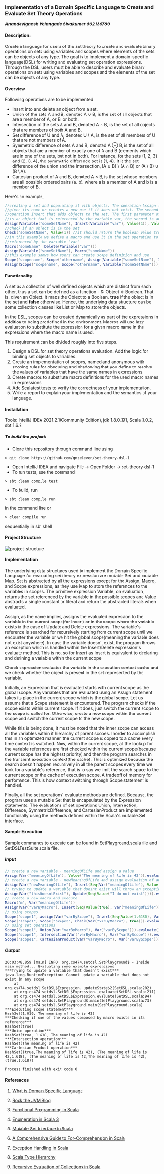 ### Implementation of a Domain Specific Language to Create and Evaluate Set Theory Operations

<b><i>Anandavignesh Velangadu Sivakumar
662139789</i></b>

#### Description: 

Create a language for users of the set theory to create and evaluate binary operations on sets using variables and scopes where elements of the sets can be objects of any type. The goal is to implement a domain-specific language(DSL) for writing and evaluating set operation expressions. Through the DSL, users must be able to describe and evaluate binary operations on sets using variables and scopes and the elements of the set can be objects of any type.

#### Overview

Following operations are to be implemented

- Insert into and delete an object from a set.
- Union of the sets A and B, denoted A ∪ B, is the set of all objects that are a member of A, or B, or both.
- Intersection of the sets A and B, denoted A ∩ B, is the set of all objects that are members of both A and B.
- Set difference of U and A, denoted U \ A, is the set of all members of U that are not members of A.
- Symmetric difference of sets A and B, denoted A ⊖ B, is the set of all objects that are a member of exactly one of A and B (elements which are in one of the sets, but not in both). For instance, for the sets {1, 2, 3} and {2, 3, 4}, the symmetric difference set is {1, 4}. It is the set difference of the union and the intersection, (A ∪ B) \ (A ∩ B) or (A \ B) ∪ (B \ A). 
- Cartesian product of A and B, denoted A × B, is the set whose members are all possible ordered pairs (a, b), where a is a member of A and b is a member of B.

Here's an example,
```scala
//creating a set and populating it with objects. The operation Assign locates a set object
//given its name or creates a new one if it does not exist. The second parameter is the
//operation Insert that adds objects to the set. The first parameter of the operation Insert
//is an object that is referenced by the variable var, the second is an integer and the third is a string.
Assign(Variable("someSetName"), Insert(Variable("var"), Value(1)), Value("somestring"))
//check if an object is in the set
Check("someSetName", Value(1)) //it should return the boolean value true
//in this example we define a macro and use it in the set operation to delete an object
//referenced by the variable "var"
Macro("someName", Delete(Variable("var")))
Assign(Variable("someSetName"), Macro("someName"))
//this example shows how users can create scope definition and use
Scope("scopename", Scope("othername", Assign(Variable("someSetName"), Insert(Variable("var"), Value(1)), Value("somestring"))))
Assign(Scope("scopename", Scope("othername", Variable("someSetName"))), Insert(Value("x")))
```

#### Functionality

A set as a collection of well defined objects which are distinct from each other, thus a set can be defined as a function - S: Object => Boolean. That is, given an Object, it maps the Object to a Boolean, **true** if the object is in the set and **false** otherwise. Hence, the underlying data structure can be some collection classes like List or Map to store the objects.

In the DSL, scopes can be created dynamically as part of the expressions in addition to being predefined in the environment. Macros will use lazy evaluation to substitute the expression for a given macro name in the expressions where the macro name is used.

This requirement can be divided roughly into five steps. 
1) Design a DSL for set theory operations evaluation. Add the logic for binding set objects to variables. 
2) Create an implementation of scopes, named and anonymous with scoping rules for obscuring and shadowing that you define to resolve the values of variables that have the same names in expressions. 
3) Create macros to substitute macro definitions for the used macro names in expressions. 
4) Add Scalatest tests to verify the correctness of your implementation. 
5) Write a report to explain your implementation and the semantics of your language.

#### Installation

Tools: IntelliJ IDEA 2021.2.1(Community Edition), jdk 1.8.0_191, Scala 3.0.2, sbt 1.6.2

##### To build the project:
* Clone this repository through command line using 
```
> git clone https://github.com/gnzeleven/set-theory-dsl-1
```
* Open IntelliJ IDEA and navigate File -> Open Folder -> set-theory-dsl-1
* To run tests, use the command 
```
> sbt clean compile test
```
* To build, run 
```
> sbt clean compile run
``` 
in the command line or 
```
> clean compile run
``` 
sequentially in sbt shell

#### Project Structure

![project-structure](images/project-structure.png)

#### Implementation

The underlying data structures used to implement the Domain Specific Language for evaluating set theory expression are mutable Set and mutable Map. Set is abstracted by all the expressions except for the Assign, Macro, and Scope expressions, as they use Map to store the references to the variables in scopes. The primitive expression Variable, on evaluation, returns the set referenced by the variable in the possible scopes and Value abstracts a single constant or literal and return the abstracted literals when evaluated.

Assign, as the name implies, assigns the evaluated expression to the variable in the current scope(for Insert) or in the scope where the variable exists in the case of Update and Delete expressions. The variable's reference is searched for recursively starting from current scope until we encounter the variable or we hit the global scope(meaning the variable does not exist anywhere). In case the variable doesn't exist, the program throws an exception which is handled within the Insert/Delete expression's evaluate method. This is not so for Insert as Insert is equivalent to declaring and defining a variable within the current scope.

Check expression evaluates the variable in the execution context cache and we check whether the object is present in the set represented by the variable.

Initially, an Expression that is evaluated starts with current scope as the global scope. Any variables that are evaluated using an Assign statement takes its place in the current scope which is the global scope. Let us assume that a Scope statement is encountered. The program checks if the scope exists within current scope. If it does, just switch the current scope to the scope is called for. Otherwise, create a new scope within the current scope and switch the current scope to the new scope. 

While this is being done, it must be noted that the inner scope can access all the variables within it hierarchy of parent scopes. Inorder to accomplish this in an optimized manner, the current scope is copied to a cache every time context is switched. Now, within the current scope, all the lookup for the variable references are first checked within the current scope(because current scope has the highest priority) and then the program searches in the transient execution context(the cache). This is optimized because the search doesn't happen recursively in all the parent scopes every time we look for a variable's reference, that is to say we limit the search space to the current scope or the cache of execution scope. A tradeoff of memory for perfomance. This is how context switching through Scope statement is handled.

Finally, all the set operations' evaluate methods are defined. Because, the program uses a mutable Set that is encapsulated by the Expression statements. The evaluations of set operations Union, Intersection, Difference, SymmetricDifference, and CartesianProduct are implemented functionally using the methods defined within the Scala's mutable.Set interface. 

#### Sample Execution

Sample commands to execute can be found in SetPlayground.scala file and SetDSLTestSuite.scala file.

##### Input

```scala
// create a new variable - meaningOfLife and assign a value
Assign(Var("meaningOfLife"), Value("The meaning of life is 42")).evaluate()
// create a new variable - newMeaningOfLife and assign evaluation of an insert statement
Assign(Var("newMeaningOfLife"), Insert(Seq(Var("meaningOfLife"), Value(42)))).evaluate()
// trying to update a variable that doesnt exist will throw an exception that is handled
Assign(Var("thisDoesntExist"), Update(Seq(Value("I do not exist")))).evaluate()
// create a new macro and execute
Macro("m", Var("meaningOfLife"))
Assign(Var("varByMacro"), Insert(Seq(Value(true), Var("meaningOfLife")))).evaluate()
// using scopes
Scope("scope1", Assign(Var("varByScope"), Insert(Seq(Value(1.6180), Var("meaningOfLife"))))).evaluate()
Scope("scope1", Scope("scope2", Check(Var("varByMacro"), true))).evaluate()
// using set operations
Scope("scope1", Union(Var("varByMacro"), Var("varByScope"))).evaluate()
Scope("scope1", Intersection(Var("varByMacro"), Var("varByScope"))).evaluate()
Scope("scope1", CartesianProduct(Var("varByMacro"), Var("varByScope"))).evaluate()

```
##### Output
```
20:03:48.859 [main] INFO  org.cs474.setdsl.SetPlayground$ - Inside main method... Evaluating some example expressions
***Trying to update a variable that doesn't exist***
java.lang.RuntimeException: Cannot update a variable that does not exist in any scope
	at org.cs474.setdsl.SetDSL$Expression._updateState$2(SetDSL.scala:202)
	at org.cs474.setdsl.SetDSL$Expression._evaluate(SetDSL.scala:211)
	at org.cs474.setdsl.SetDSL$Expression.evaluate(SetDSL.scala:94)
	at org.cs474.setdsl.SetPlayground$.main(SetPlayground.scala:73)
	at org.cs474.setdsl.SetPlayground.main(SetPlayground.scala)
***Executing scope statement***
HashSet(1.618, The meaning of life is 42)
***Checking if one of the values composed by macro exists in its reference***
HashSet(true)
***Union operation***
HashSet(true, 1.618, The meaning of life is 42)
***Intersection operation***
HashSet(The meaning of life is 42)
***Cartesian Product operation***
HashSet((true,The meaning of life is 42), (The meaning of life is 42,1.618), (The meaning of life is 42,The meaning of life is 42), (true,1.618))

Process finished with exit code 0
```

#### References

1. [What is Domain Specific Language](https://stackoverflow.com/questions/809574/what-is-a-domain-specific-language-anybody-using-it-and-in-what-way)

2. [Rock the JVM Blog](https://blog.rockthejvm.com/)

3. [Functional Programming in Scala](https://www.baeldung.com/scala/functional-programming)

4. [Enumeration in Scala 3](https://dotty.epfl.ch/docs/reference/enums/enums.html)

5. [Mutable Set Interface in Scala](https://www.geeksforgeeks.org/set-in-scala-set-1/)

6. [A Comprehensive Guide to For-Comprehension in Scala](https://www.baeldung.com/scala/for-comprehension)

7. [Exception Handling in Scala](https://www.baeldung.com/scala/exception-handling)

8. [Scala Type Hierarchy](https://www.geeksforgeeks.org/scala-type-hierarchy/)

9. [Recursive Evaluation of Collections in Scala](https://blog.rockthejvm.com/sorting/)
